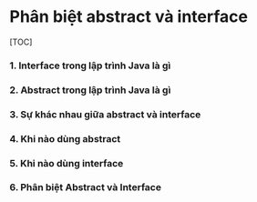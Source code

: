 # Phân biệt abstract và interface

[TOC]

### 1. Interface trong lập trình Java là gì 



### 2. Abstract trong lập trình Java là gì 



### 3. Sự khác nhau giữa abstract và interface 



### 4. Khi nào dùng abstract 



### 5. Khi nào dùng interface 



### 6. Phân biệt Abstract và Interface